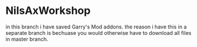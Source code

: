 # NilsAxWorkshop

in this branch i have saved Garry's Mod addons.
the reason i have this in a separate branch is bechuase you would otherwise have to download all files in master branch.
